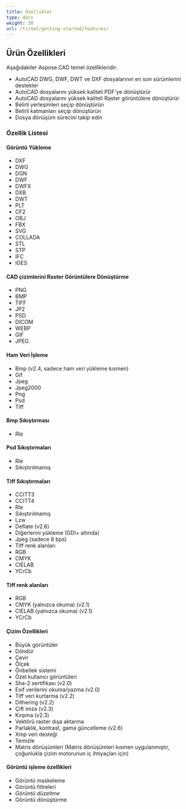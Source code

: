 ```yaml
---
title: Özellikler
type: docs
weight: 30
url: /tr/net/getting-started/features/
---
```


## **Ürün Özellikleri**
Aşağıdakiler Aspose.CAD temel özellikleridir:

- AutoCAD DWG, DWF, DWT ve DXF dosyalarının en son sürümlerini destekler
- AutoCAD dosyalarını yüksek kaliteli PDF'ye dönüştürür
- AutoCAD dosyalarını yüksek kaliteli Raster görüntülere dönüştürür
- Belirli yerleşimleri seçip dönüştürün
- Belirli katmanları seçip dönüştürün
- Dosya dönüşüm sürecini takip edin

### **Özellik Listesi**
#### **Görüntü Yükleme**
- DXF
- DWG
- DGN
- DWF
- DWFX
- DXB
- DWT
- PLT
- CF2
- OBJ
- FBX
- SVG
- COLLADA
- STL
- STP
- IFC
- IGES

#### **CAD çizimlerini Raster Görüntülere Dönüştürme**
- PNG
- BMP
- TIFF
- JP2
- PSD
- DICOM
- WEBP
- GIF
- JPEG

#### **Ham Veri İşleme**
- Bmp (v2.4, sadece ham veri yükleme kısmen)
- Gif
- Jpeg
- Jpeg2000
- Png
- Psd
- Tiff

#### **Bmp Sıkıştırması**
- Rle

#### **Psd Sıkıştırmaları**
- Rle
- Sıkıştırılmamış

#### **Tiff Sıkıştırmaları**
- CCITT3
- CCITT4
- Rle
- Sıkıştırılmamış
- Lzw
- Deflate (v2.6)
- Diğerlerini yükleme (GDI+ altında)
- Jpeg (sadece 8 bps)
- Tiff renk alanları
- RGB
- CMYK
- CIELAB
- YCrCb

#### **Tiff renk alanları**
- RGB   
- CMYK (yalnızca okuma) (v2.1)
- CIELAB (yalnızca okuma) (v2.1)
- YCrCb

#### **Çizim Özellikleri**
- Büyük görüntüler   
- Döndür   
- Çevir   
- Ölçek   
- Önbellek sistemi   
- Özel kullanıcı görüntüleri   
- Sha-2 sertifikası (v2.0)
- Exif verilerini okuma/yazma (v2.0)
- Tiff veri kurtarma (v2.2)
- Dithering (v2.2)
- Çift imza (v2.3)
- Kırpma (v2.3)
- Vektörü raster dışa aktarma   
- Parlaklık, kontrast, gama güncelleme (v2.6)
- Xmp veri desteği
- Temizle
- Matris dönüşümleri (Matris dönüşümleri kısmen uygulanmıştır, çoğunlukla çizim motorunun iç ihtiyaçları için)

#### **Görüntü işleme özellikleri**
- Görüntü maskeleme
- Görüntü filtreleri
- *Görüntü düzeltme*
- Görüntü dönüştürme

